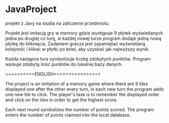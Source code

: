 # JavaProject
projekt z Javy na studia na zaliczenie przedmiotu.

Projekt jest imitacją gry w memory gdzie występuje 9 płytek wyświetlanych jedna po drugiej co turę, w każdej nowej turze program dodaje jedną nową płytkę do kliknięcia.
Zadaniem gracza jest zapamiętać wyświetlaną kolejność i klikać w płytki po kolei, aby uzyskać jak najwyższy wynik.

Każda następna tura symbolizuje liczbę zdobytych punktów.
Program wpisuje zdobytą ilość punktów do lokalnej bazy danych.

==========ENGLISH================

The project is an imitation of a memory game where there are 9 tiles displayed one after the other every turn, in each new turn the program adds one new tile to click.
The player's task is to remember the displayed order and click on the tiles in order to get the highest score.

Each next round symbolizes the number of points scored.
The program enters the number of points claimed into the local database.
